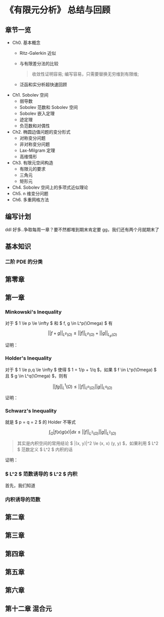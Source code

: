 # 《有限元分析》 总结与回顾

## 章节一览

- Ch0. 基本概念
  - Ritz-Galerkin 近似
  - 与有限差分法的比较
    
    > 收敛性证明容易; 编写容易，只需要替换无穷维到有限维;
  - 泛函和实分析超快速回顾 
- Ch1. Sobolev 空间
  - 弱导数
  - Sobolev 范数和 Sobolev 空间
  - Sobolev 嵌入定理
  - 迹定理
  - 负范数和对偶性
- Ch2. 椭圆边值问题的变分形式
  - 对称变分问题
  - 非对称变分问题
  - Lax-Milgram 定理
  - 高维情形
- Ch3. 有限元空间构造
  - 有限元的要求
  - 三角元
  - 矩形元
- Ch4. Sobolev 空间上的多项式近似理论
- Ch5. n 维变分问题
- Ch6. 多重网格方法

## 编写计划

ddl 好多..争取每周一章？要不然都堆到期末肯定要 gg，我们还有两个月就期末了

## 基本知识

### 二阶 PDE 的分类

## 第零章

## 第一章


### Minkowski's Inequality
对于 $ 1 \le p \le \infty $ 和 $ f, g \in L^p(\Omega) $ 有  

$$
|| f+g || _{L^p(\Omega)} \le || f || _{L^p(\Omega)} + || g || _{L_p(\Omega)}
$$

证明：

### Holder's Inequality
对于 $ 1 \le p,q \le \infty $ 使得 $ 1 = 1/p + 1/q $，如果 $ f \in L^p(\Omega) $ 且 $ g \in L^q(\Omega) $，则有

$$
|| fg || _L^1(\Omega) \le || f || _{L^p(\Omega)} || g || _{L^q(\Omega)}
$$

证明：

### Schwarz's Inequality

就是 $ p = q = 2 $ 的 Holder 不等式

$$
\int_{\Omega} | f(x) g(x) | dx \le || f || _{L^2(\Omega)} || g || _{L^2(\Omega)}
$$

> 其实是内积空间的常用结论 $ |(x, y)|^2 \le (x, x) (y, y) $，如果利用 $ L^2 $ 范数定义 $ L^2 $ 内积的话

证明：

### $ L^2 $ 范数诱导的 $ L^2 $ 内积

首先，我们知道

### 内积诱导的范数

## 第二章



## 第三章

## 第四章

## 第五章

## 第六章



## 第十二章 混合元

